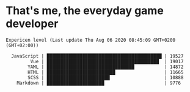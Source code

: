 # That's me, the everyday game developer

<!-- START_SECTION:codestats -->
```text
Expericen level (Last update Thu Aug 06 2020 08:45:09 GMT+0200 (GMT+02:00))

  JavaScript | ██████████████████████████████████████████ | 19527
         Vue | █████████████████████████████████████████  | 19017
        YAML | ████████████████████████████████           | 14872
        HTML | █████████████████████████                  | 11665
        SCSS | ███████████████████████                    | 10888
    Markdown | █████████████████████                      | 9776
```
<!-- END_SECTION:codestats -->
